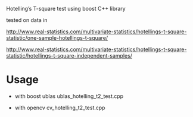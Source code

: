 Hotelling’s T-square test using boost C++ library 

tested on data in

http://www.real-statistics.com/multivariate-statistics/hotellings-t-square-statistic/one-sample-hotellings-t-square/

http://www.real-statistics.com/multivariate-statistics/hotellings-t-square-statistic/hotellings-t-square-independent-samples/

# Usage
  
- with boost ublas
  ublas_hotelling_t2_test.cpp

- with opencv
  cv_hotelling_t2_test.cpp

  


